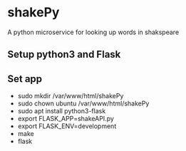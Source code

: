 # shakePy

A python microservice for looking up words in shakspeare

## Setup python3 and Flask 


## Set app
 - sudo mkdir /var/www/html/shakePy
 - sudo chown ubuntu /var/www/html/shakePy
 - sudo apt install python3-flask
 - export FLASK_APP=shakeAPI.py
 - export FLASK_ENV=development
 - make
 - flask

